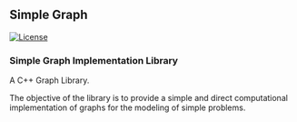 ## Simple Graph

[![License](http://img.shields.io/badge/license-MIT-blue.svg?style=flat)](https://opensource.org/licenses/GPL-3.0)

### Simple Graph Implementation Library

A C++ Graph Library.

The objective of the library is to provide a simple and direct computational implementation of graphs for the modeling of simple problems.

